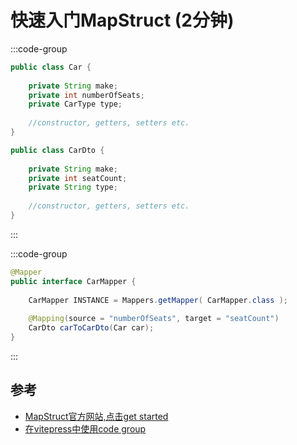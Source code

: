 # 快速入门MapStruct (2分钟)

:::code-group

```java [Car.java]
public class Car {
 
    private String make;
    private int numberOfSeats;
    private CarType type;
 
    //constructor, getters, setters etc.
}
```

```java [CarDto.java]
public class CarDto {
 
    private String make;
    private int seatCount;
    private String type;
 
    //constructor, getters, setters etc.
}
```
:::


:::code-group
```java [CarMapper.java]
@Mapper
public interface CarMapper {
 
    CarMapper INSTANCE = Mappers.getMapper( CarMapper.class );
 
    @Mapping(source = "numberOfSeats", target = "seatCount")
    CarDto carToCarDto(Car car);
}
```
:::

## 参考
- [MapStruct官方网站,点击get started](https://mapstruct.org/)
- [在vitepress中使用code group](https://vitepress.dev/guide/markdown#code-groups)